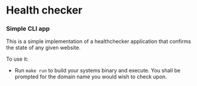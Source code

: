 # Health checker
### Simple CLI app

This is a simple implementation of a healthchecker application that confirms the state of any given website.

To use it:

  * Run `make run` to build your systems binary and execute. You shall be prompted for the domain name you would wish to check upon.

